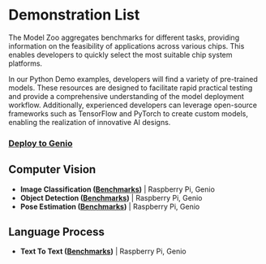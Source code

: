 # Demonstration List

The Model Zoo aggregates benchmarks for different tasks, providing information on the feasibility of applications across various chips. This enables developers to quickly select the most suitable chip system platforms.

In our Python Demo examples, developers will find a variety of pre-trained models. These resources are designed to facilitate rapid practical testing and provide a comprehensive understanding of the model deployment workflow. Additionally, experienced developers can leverage open-source frameworks such as TensorFlow and PyTorch to create custom models, enabling the realization of innovative AI designs.
### [Deploy to Genio](https://github.com/R300-AI/MTK-genio-demo/blob/main)
## Computer Vision
* **Image Classification ([Benchmarks](https://github.com/R300-AI/ITRI-AI-Hub/blob/main/Model-Zoo/ImageClassificationBenchmarks.md))** | Raspberry Pi, Genio
* **Object Detection ([Benchmarks](https://github.com/R300-AI/ITRI-AI-Hub/blob/main/Model-Zoo/ObjectDetectionBenchmarks.md))**     | Raspberry Pi, Genio
* **Pose Estimation ([Benchmarks](https://github.com/R300-AI/ITRI-AI-Hub/blob/main/Model-Zoo/PoseEstimationBenchmarks.md))**     | Raspberry Pi, Genio

## Language Process
* **Text To Text ([Benchmarks](https://github.com/R300-AI/ITRI-AI-Hub/blob/main/Model-Zoo/TextToTextBenchmarks.md))**     | Raspberry Pi, Genio
